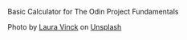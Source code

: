 Basic Calculator for The Odin Project Fundamentals

Photo by <a href="https://unsplash.com/@lauravinck?utm_source=unsplash&utm_medium=referral&utm_content=creditCopyText">Laura Vinck</a> on <a href="https://unsplash.com/wallpapers/cool/abstract?utm_source=unsplash&utm_medium=referral&utm_content=creditCopyText">Unsplash</a>
  